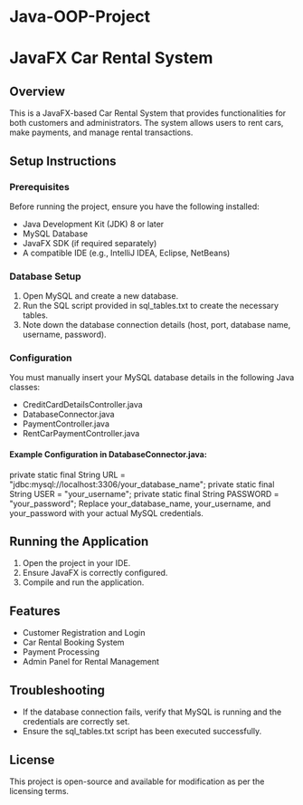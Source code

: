 # Java-OOP-Project

# JavaFX Car Rental System

## Overview
This is a JavaFX-based Car Rental System that provides functionalities for both customers and administrators. The system allows users to rent cars, make payments, and manage rental transactions.

## Setup Instructions

### Prerequisites
Before running the project, ensure you have the following installed:
- Java Development Kit (JDK) 8 or later
- MySQL Database
- JavaFX SDK (if required separately)
- A compatible IDE (e.g., IntelliJ IDEA, Eclipse, NetBeans)

### Database Setup
1. Open MySQL and create a new database.
2. Run the SQL script provided in sql_tables.txt to create the necessary tables.
3. Note down the database connection details (host, port, database name, username, password).

### Configuration
You must manually insert your MySQL database details in the following Java classes:
- CreditCardDetailsController.java
- DatabaseConnector.java
- PaymentController.java
- RentCarPaymentController.java

#### Example Configuration in DatabaseConnector.java:
private static final String URL = "jdbc:mysql://localhost:3306/your_database_name";
private static final String USER = "your_username";
private static final String PASSWORD = "your_password";
Replace your_database_name, your_username, and your_password with your actual MySQL credentials.

## Running the Application
1. Open the project in your IDE.
2. Ensure JavaFX is correctly configured.
3. Compile and run the application.

## Features
- Customer Registration and Login
- Car Rental Booking System
- Payment Processing
- Admin Panel for Rental Management

## Troubleshooting
- If the database connection fails, verify that MySQL is running and the credentials are correctly set.
- Ensure the sql_tables.txt script has been executed successfully.

## License
This project is open-source and available for modification as per the licensing terms.